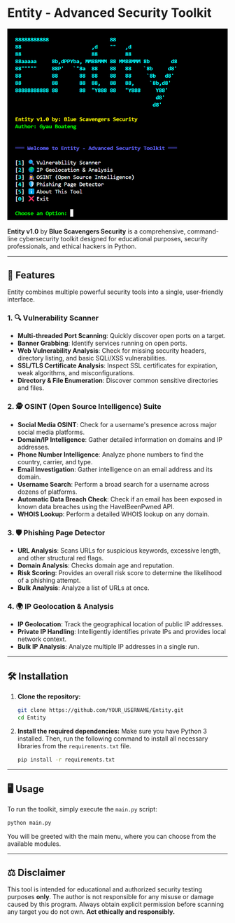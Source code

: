 # Entity - Advanced Security Toolkit

![Entity Toolkit Screenshot](screenshot.png)

**Entity v1.0** by **Blue Scavengers Security** is a comprehensive, command-line cybersecurity toolkit designed for educational purposes, security professionals, and ethical hackers in Python.

---

## 🚀 Features

Entity combines multiple powerful security tools into a single, user-friendly interface.

### 1. 🔍 Vulnerability Scanner
- **Multi-threaded Port Scanning**: Quickly discover open ports on a target.
- **Banner Grabbing**: Identify services running on open ports.
- **Web Vulnerability Analysis**: Check for missing security headers, directory listing, and basic SQLi/XSS vulnerabilities.
- **SSL/TLS Certificate Analysis**: Inspect SSL certificates for expiration, weak algorithms, and misconfigurations.
- **Directory & File Enumeration**: Discover common sensitive directories and files.

### 2. 🕵️ OSINT (Open Source Intelligence) Suite
- **Social Media OSINT**: Check for a username's presence across major social media platforms.
- **Domain/IP Intelligence**: Gather detailed information on domains and IP addresses.
- **Phone Number Intelligence**: Analyze phone numbers to find the country, carrier, and type.
- **Email Investigation**: Gather intelligence on an email address and its domain.
- **Username Search**: Perform a broad search for a username across dozens of platforms.
- **Automatic Data Breach Check**: Check if an email has been exposed in known data breaches using the HaveIBeenPwned API.
- **WHOIS Lookup**: Perform a detailed WHOIS lookup on any domain.

### 3. 🛡️ Phishing Page Detector
- **URL Analysis**: Scans URLs for suspicious keywords, excessive length, and other structural red flags.
- **Domain Analysis**: Checks domain age and reputation.
- **Risk Scoring**: Provides an overall risk score to determine the likelihood of a phishing attempt.
- **Bulk Analysis**: Analyze a list of URLs at once.

### 4. 🌍 IP Geolocation & Analysis
- **IP Geolocation**: Track the geographical location of public IP addresses.
- **Private IP Handling**: Intelligently identifies private IPs and provides local network context.
- **Bulk IP Analysis**: Analyze multiple IP addresses in a single run.

---

## 🛠️ Installation

1.  **Clone the repository:**
    ```bash
    git clone https://github.com/YOUR_USERNAME/Entity.git
    cd Entity
    ```

2.  **Install the required dependencies:**
    Make sure you have Python 3 installed. Then, run the following command to install all necessary libraries from the `requirements.txt` file.
    ```bash
    pip install -r requirements.txt
    ```

---

## 🖥️ Usage

To run the toolkit, simply execute the `main.py` script:

```bash
python main.py
```

You will be greeted with the main menu, where you can choose from the available modules.

---

## ⚖️ Disclaimer

This tool is intended for educational and authorized security testing purposes **only**. The author is not responsible for any misuse or damage caused by this program. Always obtain explicit permission before scanning any target you do not own. **Act ethically and responsibly.**